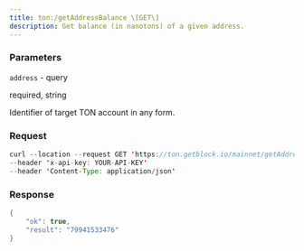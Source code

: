 ```yaml
---
title: ton:/getAddressBalance \[GET\]
description: Get balance (in nanotons) of a given address.
---
```


### Parameters


`address` - query

required, string

Identifier of target TON account in any form.

### Request

``` java
curl --location --request GET 'https://ton.getblock.io/mainnet/getAddressBalance?address=EQDXZ2c5LnA12Eum-DlguTmfYkMOvNeFCh4rBD0tgmwjcFI-' 
--header 'x-api-key: YOUR-API-KEY' 
--header 'Content-Type: application/json'
```

###  Response

``` java
{
    "ok": true,
    "result": "79941533476"
}
```

